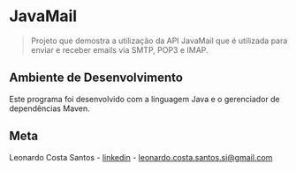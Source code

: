 # JavaMail
> Projeto que demostra a utilização da API JavaMail que é utilizada para enviar e receber emails via SMTP, POP3 e IMAP.

## Ambiente de Desenvolvimento

Este programa foi desenvolvido com a linguagem Java e o gerenciador de dependências Maven.

## Meta

Leonardo Costa Santos - [linkedin](https://www.linkedin.com/in/leonardocostasantos/) - leonardo.costa.santos.si@gmail.com